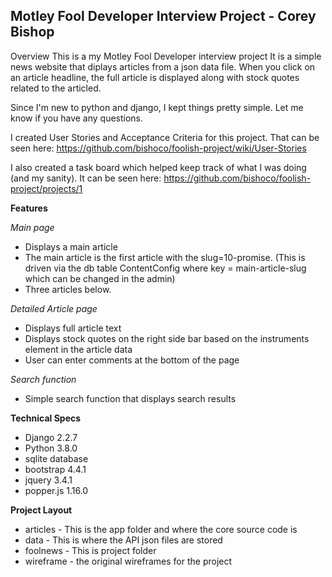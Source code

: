 ## Motley Fool Developer Interview Project - Corey Bishop

Overview
This is a my Motley Fool Developer interview project It is a simple news website that diplays articles from a json data file. When you click on an article headline, the full article is displayed along with stock quotes related to the articled.

Since I'm new to python and django, I kept things pretty simple. Let me know if you have any questions.

I created User Stories and Acceptance Criteria for this project. That can be seen here: https://github.com/bishoco/foolish-project/wiki/User-Stories

I also created a task board which helped keep track of what I was doing (and my sanity). It can be seen here: https://github.com/bishoco/foolish-project/projects/1

**Features**

_Main page_
* Displays a main article
* The main article is the first article with the slug=10-promise. (This is driven via the db table ContentConfig where key = main-article-slug which can be changed in the admin)
* Three articles below.

_Detailed Article page_
* Displays full article text
* Displays stock quotes on the right side bar based on the instruments element in the article data
* User can enter comments at the bottom of the page

_Search function_
* Simple search function that displays search results

**Technical Specs**
* Django 2.2.7
* Python 3.8.0
* sqlite database
* bootstrap 4.4.1
* jquery 3.4.1
* popper.js 1.16.0

**Project Layout**
* articles - This is the app folder and where the core source code is
* data - This is where the API json files are stored
* foolnews - This is project folder
* wireframe - the original wireframes for the project

